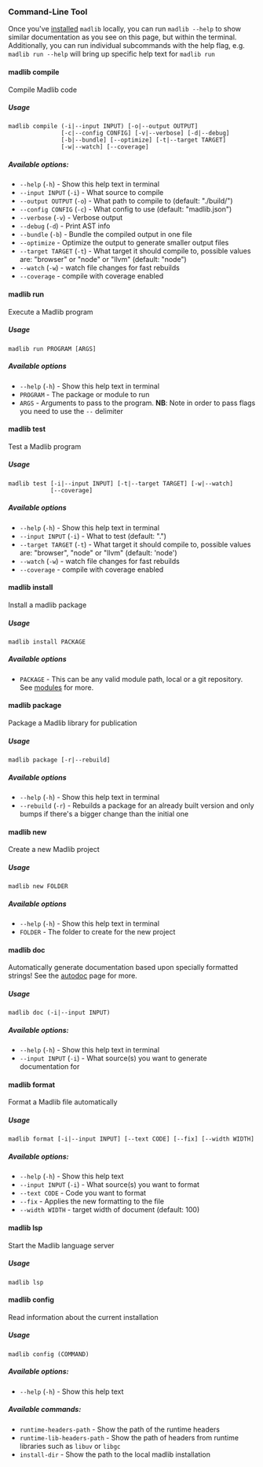 ### Command-Line Tool

Once you've [installed](/docs/installation) `madlib` locally, you can run `madlib --help` to show similar documentation as you see on this page, but within the terminal. Additionally, you can run individual subcommands with the help flag, e.g. `madlib run --help` will bring up specific help text for `madlib run`

#### madlib compile

Compile Madlib code

##### Usage
```
madlib compile (-i|--input INPUT) [-o|--output OUTPUT]
               [-c|--config CONFIG] [-v|--verbose] [-d|--debug]
               [-b|--bundle] [--optimize] [-t|--target TARGET]
               [-w|--watch] [--coverage]
```

##### Available options:
 - `--help` (`-h`) - Show this help text in terminal
 - `--input INPUT` (`-i`) - What source to compile
 - `--output OUTPUT` (`-o`) - What path to compile to (default: "./build/")
 - `--config CONFIG` (`-c`) - What config to use (default: "madlib.json")
 - `--verbose` (`-v`) - Verbose output
 - `--debug` (`-d`) - Print AST info
 - `--bundle` (`-b`) - Bundle the compiled output in one file
 - `--optimize` - Optimize the output to generate smaller output files
 - `--target TARGET` (`-t`) - What target it should compile to, possible values are: "browser" or "node" or "llvm" (default: "node")
 - `--watch` (`-w`) - watch file changes for fast rebuilds
 - `--coverage` - compile with coverage enabled

#### madlib run

Execute a Madlib program

##### Usage
```
madlib run PROGRAM [ARGS]
```

##### Available options
 - `--help` (`-h`) - Show this help text in terminal
 - `PROGRAM` - The package or module to run
 - `ARGS` - Arguments to pass to the program. **NB**: Note in order to pass flags you need to use the `--` delimiter

#### madlib test

Test a Madlib program

##### Usage
```
madlib test [-i|--input INPUT] [-t|--target TARGET] [-w|--watch]
            [--coverage]
```

##### Available options
 - `--help` (`-h`) - Show this help text in terminal
 - `--input INPUT` (`-i`) - What to test (default: ".")
 - `--target TARGET` (`-t`) - What target it should compile to, possible values are: "browser", "node" or "llvm" (default: 'node')
 - `--watch` (`-w`) - watch file changes for fast rebuilds
 - `--coverage` - compile with coverage enabled

#### madlib install

Install a madlib package

##### Usage
```
madlib install PACKAGE
```

##### Available options
 - `PACKAGE` - This can be any valid module path, local or a git repository. See [modules](/docs/modules) for more.

#### madlib package

Package a Madlib library for publication

##### Usage
```
madlib package [-r|--rebuild]
```

##### Available options
 - `--help` (`-h`) - Show this help text in terminal
 - `--rebuild` (`-r`) - Rebuilds a package for an already built version and only bumps if there's a bigger change than the initial one

#### madlib new

Create a new Madlib project

##### Usage
```
madlib new FOLDER
```

##### Available options
 - `--help` (`-h`) - Show this help text in terminal
 - `FOLDER` - The folder to create for the new project

#### madlib doc

Automatically generate documentation based upon specially formatted strings! See the [autodoc](docs/autodoc) page for more.

##### Usage
```
madlib doc (-i|--input INPUT)
```

##### Available options:
 - `--help` (`-h`) - Show this help text in terminal
 - `--input INPUT` (`-i`) - What source(s) you want to generate documentation for

#### madlib format

Format a Madlib file automatically

##### Usage
```
madlib format [-i|--input INPUT] [--text CODE] [--fix] [--width WIDTH]
```

##### Available options:
 - `--help` (`-h`) - Show this help text
 - `--input INPUT` (`-i`) - What source(s) you want to format
 - `--text CODE` - Code you want to format
 - `--fix` - Applies the new formatting to the file
 - `--width WIDTH` - target width of document (default: 100)

#### madlib lsp

Start the Madlib language server

##### Usage
```
madlib lsp
```

#### madlib config

Read information about the current installation

##### Usage
```
madlib config (COMMAND)
```

##### Available options:
 - `--help` (`-h`) - Show this help text

##### Available commands:
 - `runtime-headers-path` - Show the path of the runtime headers
 - `runtime-lib-headers-path` - Show the path of headers from runtime libraries such as `libuv` or `libgc`
 - `install-dir` - Show the path to the local madlib installation
